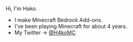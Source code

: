 Hi, I'm Hako.
- I make Minecraft Bedrock Add-ons.
- I've been playing Minecraft for about 4 years.
- My Twitter → [@H4koMC](https://twitter.com/h4komc)

